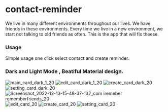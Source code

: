 # contact-reminder

We live in many different environments throughout our lives. We have friends in these environments. Every time we live in a new environment, we start not talking to old friends as often. This is the app that will fix theese.
### Usage
Simple  usage  one  click  select  contact  and  create  reminder. 
### Dark  and  Light  Mode , Beatiful  Material  design.
![main_card_dark_1_20](https://user-images.githubusercontent.com/108083618/207317230-cec65801-aac4-44fa-8a5a-8583915b65eb.jpg)
![edit_card_dark_1_20](https://user-images.githubusercontent.com/108083618/207318534-de17d9ba-cfcf-4d86-8d63-555caeea6d4f.jpg)
![create_card_dark_20](https://user-images.githubusercontent.com/108083618/207318524-4b6a9575-06d9-4ec6-99de-7aa1915e1039.jpg)
![setting_card_dark_20](https://user-images.githubusercontent.com/108083618/207318544-c0d4eace-0cd1-40cf-8661-6a0c2c3ebbb8.jpg)
![Screenshot_2022-12-13-15-48-37-132_com iremeber rememberfriends_20](https://user-images.githubusercontent.com/108083618/207318788-cc6249bd-b5cf-420d-b767-1af8025af31c.jpg)
![edit_card_20](https://user-images.githubusercontent.com/108083618/207318666-9ed807d5-7a8e-490e-a2a8-5e778d31685d.jpg)
![create_card_20](https://user-images.githubusercontent.com/108083618/207318639-bc5b4252-1374-40bc-b26b-455450282931.jpg)
![setting_card_20](https://user-images.githubusercontent.com/108083618/207318654-dca6c7cd-8203-48bf-9fae-8852ca97df76.jpg)

